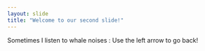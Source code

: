 ```yaml
---
layout: slide
title: "Welcome to our second slide!"
---
```

Sometimes I listen to whale noises : 
Use the left arrow to go back!
